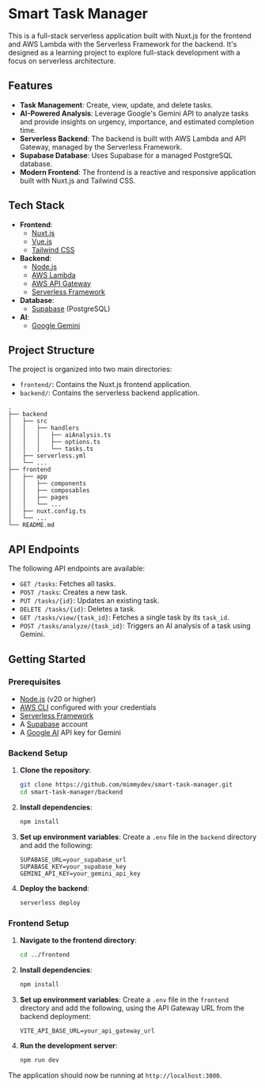 # Smart Task Manager

This is a full-stack serverless application built with Nuxt.js for the frontend and AWS Lambda with the Serverless Framework for the backend. It's designed as a learning project to explore full-stack development with a focus on serverless architecture.

## Features

- **Task Management**: Create, view, update, and delete tasks.
- **AI-Powered Analysis**: Leverage Google's Gemini API to analyze tasks and provide insights on urgency, importance, and estimated completion time.
- **Serverless Backend**: The backend is built with AWS Lambda and API Gateway, managed by the Serverless Framework.
- **Supabase Database**: Uses Supabase for a managed PostgreSQL database.
- **Modern Frontend**: The frontend is a reactive and responsive application built with Nuxt.js and Tailwind CSS.

## Tech Stack

- **Frontend**:
  - [Nuxt.js](https://nuxt.com/)
  - [Vue.js](https://vuejs.org/)
  - [Tailwind CSS](https://tailwindcss.com/)
- **Backend**:
  - [Node.js](https://nodejs.org/)
  - [AWS Lambda](https://aws.amazon.com/lambda/)
  - [AWS API Gateway](https://aws.amazon.com/api-gateway/)
  - [Serverless Framework](https://www.serverless.com/)
- **Database**:
  - [Supabase](https://supabase.com/) (PostgreSQL)
- **AI**:
  - [Google Gemini](https://ai.google.dev/)

## Project Structure

The project is organized into two main directories:

- `frontend/`: Contains the Nuxt.js frontend application.
- `backend/`: Contains the serverless backend application.

```
.
├── backend
│   ├── src
│   │   ├── handlers
│   │   │   ├── aiAnalysis.ts
│   │   │   ├── options.ts
│   │   │   └── tasks.ts
│   ├── serverless.yml
│   └── ...
├── frontend
│   ├── app
│   │   ├── components
│   │   ├── composables
│   │   ├── pages
│   │   └── ...
│   ├── nuxt.config.ts
│   └── ...
└── README.md
```

## API Endpoints

The following API endpoints are available:

- `GET /tasks`: Fetches all tasks.
- `POST /tasks`: Creates a new task.
- `PUT /tasks/{id}`: Updates an existing task.
- `DELETE /tasks/{id}`: Deletes a task.
- `GET /tasks/view/{task_id}`: Fetches a single task by its `task_id`.
- `POST /tasks/analyze/{task_id}`: Triggers an AI analysis of a task using Gemini.

## Getting Started

### Prerequisites

- [Node.js](https://nodejs.org/) (v20 or higher)
- [AWS CLI](https://aws.amazon.com/cli/) configured with your credentials
- [Serverless Framework](https://www.serverless.com/framework/docs/getting-started)
- A [Supabase](https://supabase.com/) account
- A [Google AI](https://ai.google.dev/) API key for Gemini

### Backend Setup

1.  **Clone the repository**:

    ```bash
    git clone https://github.com/mimmydev/smart-task-manager.git
    cd smart-task-manager/backend
    ```

2.  **Install dependencies**:

    ```bash
    npm install
    ```

3.  **Set up environment variables**:
    Create a `.env` file in the `backend` directory and add the following:

    ```
    SUPABASE_URL=your_supabase_url
    SUPABASE_KEY=your_supabase_key
    GEMINI_API_KEY=your_gemini_api_key
    ```

4.  **Deploy the backend**:
    ```bash
    serverless deploy
    ```

### Frontend Setup

1.  **Navigate to the frontend directory**:

    ```bash
    cd ../frontend
    ```

2.  **Install dependencies**:

    ```bash
    npm install
    ```

3.  **Set up environment variables**:
    Create a `.env` file in the `frontend` directory and add the following, using the API Gateway URL from the backend deployment:

    ```
    VITE_API_BASE_URL=your_api_gateway_url
    ```

4.  **Run the development server**:
    ```bash
    npm run dev
    ```

The application should now be running at `http://localhost:3000`.
